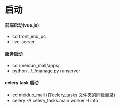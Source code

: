 # 启动

#### 前端启动(vue.js)
- cd front_end_pc
- live-server

#### 服务启动
- cd /meiduo_mall/apps/
- python  ../../manage.py runserver

#### celery task 启动
- cd meiduo_mall (在celery_tasks 文件夹的同级目录)
- celery -A celery_tasks.main worker -l info
